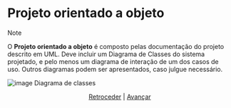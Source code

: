 # Projeto orientado a objeto

>[!NOTE]
>O **Projeto orientado a objeto** é composto pelas documentação do projeto descrito em UML. Deve incluir um Diagrama de Classes do sistema projetado, e pelo menos um diagrama de interação de um dos casos de uso. Outros diagramas podem ser apresentados, caso julgue necessário.

![image](https://github.com/user-attachments/assets/a18ae3b5-4242-429e-b8fd-592f567f55fd)
Diagrama de classes

<div align="center">

[Retroceder](analise.md) | [Avançar](implementacao.md)

</div>
